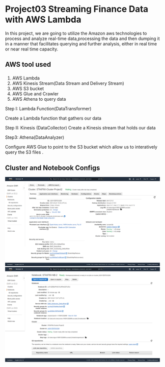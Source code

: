# Project03 Streaming Finance Data with AWS Lambda
In this project, we are going to utilize the Amazon aws technologies to process and analyze real-time data,processing the data and then dumping it in a manner that facilitates querying and further analysis, either in real time or near real time capacity.


## AWS tool used

###
1. AWS Lambda
2. AWS Kinesis Stream(Data Stream and Delivery Stream)
3. AWS S3 bucket
4. AWS Glue and Crawler
5. AWS Athena to query data 

Step I: Lambda Function(DataTransformer)


Create a Lambda function that gathers our data 

Step II: Kinesis (DataCollector)
Create a Kinesis stream that holds our data

Step3: Athena(DataAnalyzer)

Configure AWS Glue to point to the S3 bucket which allow us to interatively query the S3 files .




## Cluster and Notebook Configs
![cluster](https://github.com/KY0409/Project2/blob/main/cluster_configuration.png)
![notebook](https://github.com/KY0409/Project2/blob/main/notebook_configuration.png)
